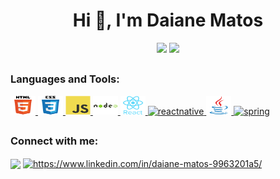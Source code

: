 <h1 align="center">Hi 👋, I'm Daiane Matos</h1>

 <div align="center">
  <img height="170em" src="https://github-readme-stats.vercel.app/api?username=DaianeM&show_icons=true&theme=tokyonight">
   
  <img height="170em" src="https://github-readme-stats.vercel.app/api/top-langs/?username=DaianeM&layout=compact&theme=tokyonight">
<div>
 
##
<h3 align="left">Languages and Tools:</h3>
<p align="left"><a href="https://www.w3.org/html/" target="_blank"> <img src="https://raw.githubusercontent.com/devicons/devicon/master/icons/html5/html5-original-wordmark.svg" alt="html5" width="40" height="30"/> </a>  
  <a href="https://www.w3schools.com/css/" target="_blank"> <img src="https://raw.githubusercontent.com/devicons/devicon/master/icons/css3/css3-original-wordmark.svg" alt="css3" width="40" height="30"/> </a>
  <a href="https://developer.mozilla.org/en-US/docs/Web/JavaScript" target="_blank"> <img src="https://raw.githubusercontent.com/devicons/devicon/master/icons/javascript/javascript-original.svg" alt="javascript" width="40" height="30"/> </a> 
  <a href="https://nodejs.org" target="_blank"> <img src="https://raw.githubusercontent.com/devicons/devicon/master/icons/nodejs/nodejs-original-wordmark.svg" alt="nodejs" width="40" height="30"/> </a> 
 <a href="https://reactjs.org/" target="_blank"> <img src="https://raw.githubusercontent.com/devicons/devicon/master/icons/react/react-original-wordmark.svg" alt="react" width="40" height="30"/> </a> 
 <a href="https://reactnative.dev/" target="_blank"> <img src="https://reactnative.dev/img/header_logo.svg" alt="reactnative" width="30" height="30"/> </a>
 <a href="https://www.java.com" target="_blank"> <img src="https://raw.githubusercontent.com/devicons/devicon/master/icons/java/java-original.svg" alt="java" width="40" height="30"/> </a> 
 <a href="https://spring.io/" target="_blank"> <img src="https://www.vectorlogo.zone/logos/springio/springio-icon.svg" alt="spring" width="30" height="30"/> </a> 
 </p>
 
 
##
<h3 align="left">Connect with me:</h3>
<p align="left">
 
<div align="left">
 <a href = "mailto: daianersm2@gmail.com"><img align="center" src="https://img.shields.io/badge/-Gmail-%23333?style=for-the-badge&logo=gmail&logoColor=white" target="_blank"></a>
 <a href="https://www.linkedin.com/in/daiane-matos-9963201a5/" target="blank"><img align="center" src="https://img.shields.io/badge/-LinkedIn-%230077B5?style=for-the-badge&logo=linkedin&logoColor=white" alt="https://www.linkedin.com/in/daiane-matos-9963201a5/" /></a>
 </p>
</div>





